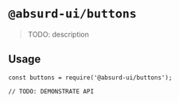 # `@absurd-ui/buttons`

> TODO: description

## Usage

```
const buttons = require('@absurd-ui/buttons');

// TODO: DEMONSTRATE API
```
